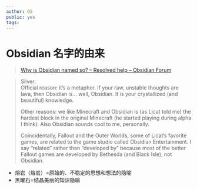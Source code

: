 ```yaml
---
author: OS
public: yes
tags: 
---
```

# Obsidian 名字的由来

> [Why is Obsidian named so? – Resolved help – Obsidian Forum](https://forum.obsidian.md/t/why-is-obsidian-named-so/4837/7)

> Silver:  
> Official reason: it’s a metaphor. If your raw, unstable thoughts are lava, then Obsidian is… well, Obsidian. It is your crystallized (and beautiful) knowledge.
> 
> Other reasons: we like Minecraft and Obsidian is (as Licat told me) the hardest block in the original Minecraft (he started playing during alpha I think). Also Obsidian sounds cool to me, personally.
> 
> Coincidentally, Fallout and the Outer Worlds, some of Licat’s favorite games, are related to the game studio called Obsidian Entertainment. I say “related” rather than “developed by” because most of the better Fallout games are developed by Bethesda (and Black Isle), not Obsidian.

- 熔岩（熔岩）=原始的、不稳定的思想和想法的隐喻
- 黑曜石=结晶美丽的知识隐喻